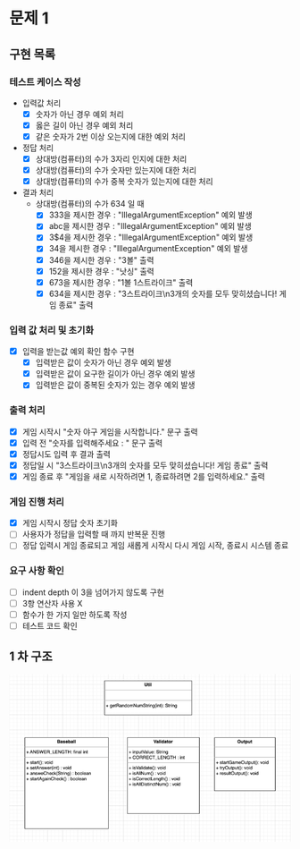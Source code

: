 # 문제 1
## 구현 목록
### 테스트 케이스 작성
* 입력값 처리
  - [X] 숫자가 아닌 경우 예외 처리 
  - [X] 옳은 길이 아닌 경우 예외 처리
  - [X] 같은 숫자가 2번 이상 오는지에 대한 예외 처리
* 정답 처리
  - [X]  상대방(컴퓨터)의 수가 3자리 인지에 대한 처리
  - [X]  상대방(컴퓨터)의 수가 숫자만 있는지에 대한 처리
  - [X]  상대방(컴퓨터)의 수가 중복 숫자가 있는지에 대한 처리
* 결과 처리
  * 상대방(컴퓨터)의 수가 634 일 때
    - [X] 333을 제시한 경우 : "IllegalArgumentException" 예외 발생
    - [X] abc을 제시한 경우 : "IllegalArgumentException" 예외 발생
    - [X] 3$4을 제시한 경우 : "IllegalArgumentException" 예외 발생
    - [X] 34을 제시한 경우 : "IllegalArgumentException" 예외 발생
    - [X] 346을 제시한 경우 : "3볼" 출력
    - [X] 152을 제시한 경우 : "낫싱" 출력
    - [X] 673을 제시한 경우 : "1볼 1스트라이크" 출력
    - [X] 634을 제시한 경우 : "3스트라이크\n3개의 숫자를 모두 맞히셨습니다! 게임 종료" 출력

### 입력 값 처리 및 초기화
- [X] 입력을 받는값 예외 확인 함수 구현
  - [X] 입력받은 값이 숫자가 아닌 경우 예외 발생
  - [X] 입력받은 값이 요구한 길이가 아닌 경우 예외 발생
  - [X] 입력받은 값이 중복된 숫자가 있는 경우 예외 발생
### 출력 처리
- [X] 게임 시작시 "숫자 야구 게임을 시작합니다." 문구 출력
- [X] 입력 전 "숫자를 입력해주세요 : " 문구 출력
- [X] 정답시도 입력 후 결과 출력
- [X] 정답일 시  "3스트라이크\n3개의 숫자를 모두 맞히셨습니다! 게임 종료" 출력
- [X] 게임 종료 후 "게임을 새로 시작하려면 1, 종료하려면 2를 입력하세요." 출력
### 게임 진행 처리
- [X] 게임 시작시 정답 숫자 초기화
- [ ] 사용자가 정답을 입력할 때 까지 반복문 진행
- [ ] 정답 입력시 게임 종료되고 게임 새롭게 시작시 다시 게임 시작, 종료시 시스템 종료
### 요구 사항 확인
- [ ] indent depth 이 3을 넘어가지 않도록 구현
- [ ] 3항 연산자 사용 X
- [ ] 함수가 한 가지 일만 하도록 작성
- [ ] 테스트 코드 확인

## 1 차 구조
![img.png](img.png)